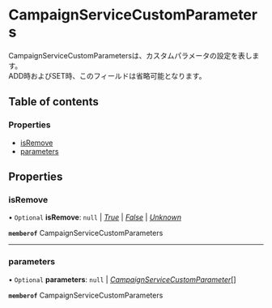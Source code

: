 # CampaignServiceCustomParameters


<div lang=\"ja\">CampaignServiceCustomParametersは、カスタムパラメータの設定を表します。<br> ADD時およびSET時、このフィールドは省略可能となります。</div> 

## Table of contents

### Properties

- [isRemove](campaignservicecustomparameters.md#isremove)
- [parameters](campaignservicecustomparameters.md#parameters)

## Properties

### isRemove

• `Optional` **isRemove**: ``null`` \| [*True*](./enums/campaignserviceisremoveflg.md#true) \| [*False*](./enums/campaignserviceisremoveflg.md#false) \| [*Unknown*](./enums/campaignserviceisremoveflg.md#unknown)

**`memberof`** CampaignServiceCustomParameters

___

### parameters

• `Optional` **parameters**: ``null`` \| [*CampaignServiceCustomParameter*](campaignservicecustomparameter.md)[]

**`memberof`** CampaignServiceCustomParameters
